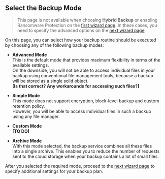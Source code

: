 ## Select the Backup Mode

> This page is not available when choosing **Hybrid Backup** or enabling Ransomware Protection on the [first wizard page](/concepts/backup-wizard/backup-filesfolders/welcome.md). In these cases, you need to specify the advanced options on the [next wizard page](/concepts/backup-wizard/backup-filesfolders/shared-specify-the-advanced-options.md).

On this page, you can select how your backup routine should be executed by choosing any of the following backup modes:

* **Advanced Mode**  
  This is the default mode that provides maximum flexibility in terms of the available settings.  
  On the downside, you will not be able to access individual files in your backup using conventional file management tools, because a backup will be stored as a single solid object.  
  **\[Is that correct? Any workarounds for accessing such files?\]**

* **Simple Mode**  
  This mode does not support encryption, block-level backup and custom retention policy.  
  However, you will be able to access individual files in such a backup using any file manager.

* **Custom Mode**  
  **\[TO DO\]**

* **Archive Mode**  
  With this mode selected, the backup service combines all these files into a single archive. This enables you to reduce the number of requests sent to the cloud storage when your backup contains a lot of small files.

After you selected the required mode, proceed to the [next wizard page](/concepts/backup-wizard/backup-filesfolders/shared-specify-the-advanced-options.md) to specify additional settings for your backup plan.

